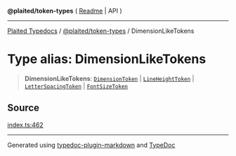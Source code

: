 **@plaited/token-types** ( [Readme](../README.md) \| API )

***

[Plaited Typedocs](../../../modules.md) / [@plaited/token-types](../modules.md) / DimensionLikeTokens

# Type alias: DimensionLikeTokens

> **DimensionLikeTokens**: [`DimensionToken`](DimensionToken.md) \| [`LineHeightToken`](LineHeightToken.md) \| [`LetterSpacingToken`](LetterSpacingToken.md) \| [`FontSizeToken`](FontSizeToken.md)

## Source

[index.ts:462](https://github.com/plaited/plaited/blob/d85458a/libs/token-types/src/index.ts#L462)

***

Generated using [typedoc-plugin-markdown](https://www.npmjs.com/package/typedoc-plugin-markdown) and [TypeDoc](https://typedoc.org/)
